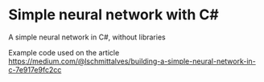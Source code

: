 # Simple neural network with C#
A simple neural network in C#, without libraries

Example code used on the article https://medium.com/@lschmittalves/building-a-simple-neural-network-in-c-7e917e9fc2cc

